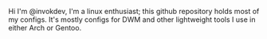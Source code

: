 Hi I'm @invokdev, I'm a linux enthusiast; this github repository holds most of my configs.
It's mostly configs for DWM and other lightweight tools I use in either Arch or Gentoo. 
